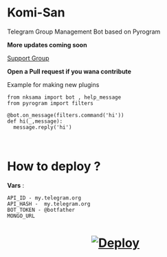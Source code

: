 # Komi-San
Telegram Group Management Bot based on Pyrogram

<b> More updates coming soon </b>

[Support Group](https://t.me/Komisan_Support)

<b> Open a Pull request
if you wana contribute </b>


Example for making new plugins

```
from nksama import bot , help_message
from pyrogram import filters

@bot.on_message(filters.command('hi'))
def hi(_,message):
  message.reply('hi')
  


```


# How to deploy ?

__Vars__ :

```
API_ID - my.telegram.org
API_HASH -  my.telegram.org
BOT_TOKEN - @botfather
MONGO_URL

```

<h1>
    <p align="center">
        <a href="https://heroku.com/deploy?template=https://github.com/thehamkercat/WilliamButcherBot">
            <img src="https://www.herokucdn.com/deploy/button.svg" alt="Deploy">
        </a>
    </p>
</h1>
